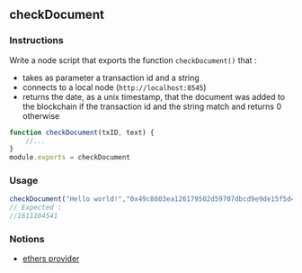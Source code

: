 ## checkDocument

### Instructions

Write a node script that exports the function `checkDocument()` that :

- takes as parameter a transaction id and a string
- connects to a local node (`http://localhost:8545`)
- returns the date, as a unix timestamp, that the document was added to the blockchain if the transaction id and the string match and returns 0 otherwise

```js
function checkDocument(txID, text) {
    //...
}
module.exports = checkDocument
```

### Usage

```js
checkDocument("Hello world!","0x49c8803ea126179502d59707dbcd9e9de15f5d441920936e9ec6fd78dd6468d8")
// Expected : 
//1611104541

```

### Notions

- [ethers provider](https://docs.ethers.io/v5/api/providers/provider/#Provider--transaction-methods)
